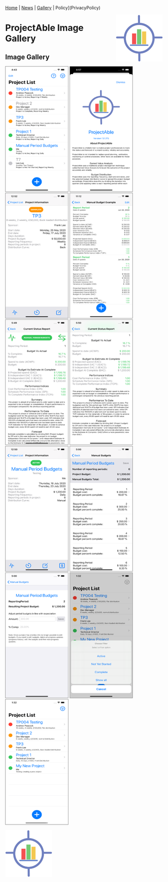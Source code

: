 [Home](index) <a name="Index"></a> | [News](News) <a name="News"></a> | [Gallery](gallery) <a name="Gallery"></a> |  Policy](PrivacyPolicy) <a name="Privacy Policy"></a> 

<img style="float: right;" src="img/1024.png" height="150px" width="150px">

# ProjectAble Image Gallery

## Image Gallery  <a name="moreImages"></a>
<img style="border:1px solid gray;" src="img/1. Project List.png" height="400px" width="200px">   <img style="border:1px solid gray;" src="img/2. About ProjectAble.png" height="400px" width="200px">   <img style="border:1px solid gray;" src="img/4a. Project Info.png" height="400px" width="200px">   <img style="border:1px solid gray;" src="img/6. Progress History.png" height="400px" width="200px">   <img style="border:1px solid gray;" src="img/5a. Current Status Report 1.png" height="400px" width="200px">   <img style="border:1px solid gray;" src="img/5b. Current Status Report 2.png" height="400px" width="200px">   <img style="border:1px solid gray;" src="img/Project Info MPB Updated BAC.png" height="400px" width="200px">   <img style="border:1px solid gray;" src="img/9. Manual Budgets List.png" height="400px" width="200px">   <img style="border:1px solid gray;" src="img/10. Edit Manual Budget.png" height="400px" width="200px">   <img style="border:1px solid gray;" src="img/Project List Filter Menu on way to setting Complete.png" height="400px" width="200px">   <img style="border:1px solid gray;" src="img/Project List Active Filter.png" height="400px" width="200px">   

<img  style="float: center;" src="img/1024.png" height="150px" width="150px">
